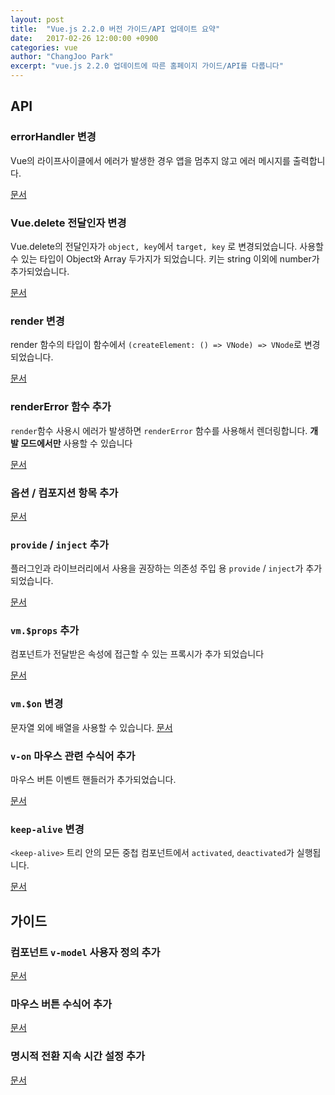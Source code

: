 ```yaml
---
layout: post
title:  "Vue.js 2.2.0 버전 가이드/API 업데이트 요약"
date:   2017-02-26 12:00:00 +0900
categories: vue
author: "ChangJoo Park"
excerpt: "vue.js 2.2.0 업데이트에 따른 홈페이지 가이드/API를 다룹니다"
---
```


## API

### errorHandler 변경

Vue의 라이프사이클에서 에러가 발생한 경우 앱을 멈추지 않고 에러 메시지를 출력합니다.

[문서](http://kr.vuejs.org/v2/api/#errorHandler)

### Vue.delete 전달인자 변경

Vue.delete의 전달인자가 `object, key`에서 `target, key` 로 변경되었습니다.
사용할 수 있는 타입이 Object와 Array 두가지가 되었습니다.
키는 string 이외에 number가 추가되었습니다.

[문서](http://kr.vuejs.org/v2/api/#Vue-delete)

### render 변경

render 함수의 타입이 함수에서 `(createElement: () => VNode) => VNode`로 변경되었습니다.

[문서](http://kr.vuejs.org/v2/api/#render)

### renderError 함수 추가

 `render`함수 사용시 에러가 발생하면 `renderError` 함수를 사용해서 렌더링합니다. **개발 모드에서만** 사용할 수 있습니다

[문서](http://kr.vuejs.org/v2/api/#renderError)

 ### 옵션 / 컴포지션 항목 추가

 [문서](http://kr.vuejs.org/v2/api/#옵션-컴포지션)

 ### `provide` / `inject` 추가

 플러그인과 라이브러리에서 사용을 권장하는 의존성 주입 용 `provide` / `inject`가 추가되었습니다.

[문서](http://kr.vuejs.org/v2/api/#provide-inject)

### `vm.$props` 추가

컴포넌트가 전달받은 속성에 접근할 수 있는 프록시가 추가 되었습니다

[문서](http://kr.vuejs.org/v2/api/#vm-props)

### `vm.$on` 변경

문자열 외에 배열을 사용할 수 있습니다.
[문서](http://kr.vuejs.org/v2/api/#vm-on)

### `v-on` 마우스 관련 수식어 추가

마우스 버튼 이벤트 핸들러가 추가되었습니다.

[문서](http://kr.vuejs.org/v2/api/#v-on)

### `keep-alive` 변경

`<keep-alive>` 트리 안의 모든 중첩 컴포넌트에서 `activated`, `deactivated`가 실행됩니다.

[문서](http://kr.vuejs.org/v2/api/#keep-alive)


## 가이드

### 컴포넌트 `v-model` 사용자 정의 추가

[문서](http://kr.vuejs.org/v2/guide/components.html#컴포넌트의-v-model-사용자-정의)

### 마우스 버튼 수식어 추가

[문서](http://kr.vuejs.org/v2/guide/events.html#마우스-버튼-수식어)

### 명시적 전환 지속 시간 설정 추가

[문서](http://kr.vuejs.org/v2/guide/transitions.html#명시적-전환-지속-시간)

